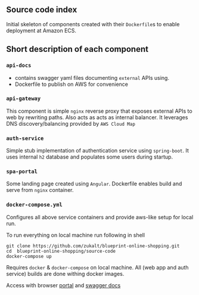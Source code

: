 ## Source code index

Initial skeleton of components created with their `Dockerfile`s to enable deployment at Amazon ECS.

## Short description of each component

### `api-docs`
- contains swagger yaml files documenting `external` APIs using.
- Dockerfile to publish on AWS for convenience

### `api-gateway`
This component is simple `nginx` reverse proxy that exposes external APIs to web by rewriting paths. 
Also acts as acts as internal balancer. 
It leverages DNS discovery/balancing provided by `AWS Cloud Map`

### `auth-service`
Simple stub implementation of authentication service using `spring-boot`.
It uses internal `h2` database and populates some users during startup.

### `spa-portal`

Some landing page created using `Angular`. 
Dockerfile enables build and serve from `nginx` container.

### `docker-compose.yml`

Configures all above service containers and provide aws-like setup for local run.

To run everything on local machine run following in shell

    git clone https://github.com/zukalt/blueprint-online-shopping.git
    cd  blueprint-online-shopping/source-code
    docker-compose up

Requires `docker` & `docker-compose` on local machine. 
All (web app and auth service) builds are done withing docker images.

Access with browser [portal](http://127.0.0.1) and [swagger docs](http://127.0.0.1/swagger-ui/)  


